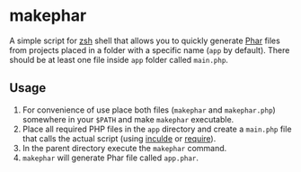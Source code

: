 # makephar

A simple script for [zsh](https://www.zsh.org/) shell that allows you to quickly generate [Phar](https://www.php.net/manual/en/book.phar.php) files from projects placed in a folder with a specific name (`app` by default). There should be at least one file inside `app` folder called `main.php`.

## Usage

1. For convenience of use place both files (`makephar` and `makephar.php`) somewhere in your `$PATH` and make `makephar` executable. 
2. Place all required PHP files in the `app` directory and create a `main.php` file that calls the actual script (using [inculde](https://www.php.net/manual/en/function.include.php) or [require](https://www.php.net/manual/en/function.require.php)).
3. In the parent directory execute the `makephar` command.
4. `makephar` will generate Phar file called `app.phar`.
